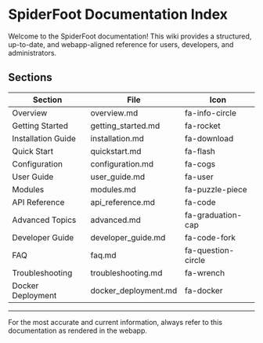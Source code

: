 # SpiderFoot Documentation Index

Welcome to the SpiderFoot documentation! This wiki provides a structured, up-to-date, and webapp-aligned reference for users, developers, and administrators.

## Sections

| Section            | File                | Icon                |
|--------------------|--------------------|---------------------|
| Overview           | overview.md         | fa-info-circle      |
| Getting Started    | getting_started.md  | fa-rocket           |
| Installation Guide | installation.md     | fa-download         |
| Quick Start        | quickstart.md       | fa-flash            |
| Configuration      | configuration.md    | fa-cogs             |
| User Guide         | user_guide.md       | fa-user             |
| Modules            | modules.md          | fa-puzzle-piece     |
| API Reference      | api_reference.md    | fa-code             |
| Advanced Topics    | advanced.md         | fa-graduation-cap   |
| Developer Guide    | developer_guide.md  | fa-code-fork        |
| FAQ                | faq.md              | fa-question-circle  |
| Troubleshooting    | troubleshooting.md  | fa-wrench           |
| Docker Deployment  | docker_deployment.md| fa-docker           |

---

For the most accurate and current information, always refer to this documentation as rendered in the webapp.
